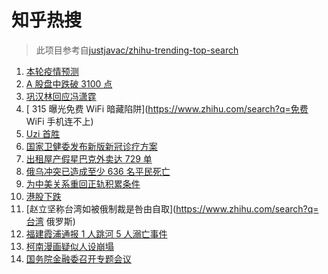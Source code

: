 # 知乎热搜

> 此项目参考自[justjavac/zhihu-trending-top-search](https://github.com/justjavac/zhihu-trending-top-search/blob/main/utils.ts)

<!-- BEGIN -->
  <!-- 最后更新时间:Wed Mar 16 2022 12:20:00 GMT+0000 (Coordinated Universal Time) -->
  1. [本轮疫情预测](https://www.zhihu.com/search?q=兰大预测本轮疫情)
1. [A 股盘中跌破 3100 点](https://www.zhihu.com/search?q=A股)
1. [巩汉林回应冯潇霆](https://www.zhihu.com/search?q=巩汉林回应)
1. [ 315 曝光免费 WiFi 暗藏陷阱](https://www.zhihu.com/search?q=免费 WiFi 手机连不上)
1. [Uzi 首胜](https://www.zhihu.com/search?q=uzi)
1. [国家卫健委发布新版新冠诊疗方案](https://www.zhihu.com/search?q=新版新冠诊疗方案)
1. [出租屋产假星巴克外卖达 729 单](https://www.zhihu.com/search?q=假星巴克)
1. [俄乌冲突已造成至少 636 名平民死亡](https://www.zhihu.com/search?q=俄乌冲突造成平民死亡)
1. [为中美关系重回正轨积累条件](https://www.zhihu.com/search?q=中美关系)
1. [港股下跌](https://www.zhihu.com/search?q=港股下跌)
1. [赵立坚称台湾如被俄制裁是咎由自取](https://www.zhihu.com/search?q=台湾 俄罗斯)
1. [福建霞浦通报 1 人跳河 5 人溺亡事件](https://www.zhihu.com/search?q=1人跳河5人溺亡)
1. [柯南漫画疑似人设崩塌 ](https://www.zhihu.com/search?q=柯南)
1. [国务院金融委召开专题会议](https://www.zhihu.com/search?q=国务院金融委)
  <!-- END -->